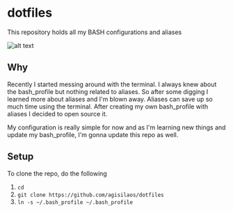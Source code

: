 # dotfiles

This repository holds all my BASH configurations and aliases

![alt text](https://github.com/agisilaos/dotfiles/blob/master/twitter_screenshot.png)

## Why

Recently I started messing around with the terminal. I always knew about the bash_profile but nothing related to aliases. So after some digging I learned more about aliases and I'm blown away. Aliases can save up so much time using the terminal. After creating my own bash_profile with aliases I decided to open source it.

My configuration is really simple for now and as I'm learning new things and update my bash_profile, I'm gonna update this repo as well.

## Setup

To clone the repo, do the following

1. `cd`
1. `git clone https://github.com/agisilaos/dotfiles`
1. `ln -s ~/.bash_profile ~/.bash_profile`
